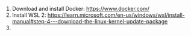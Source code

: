 1. Download and install Docker: https://www.docker.com/
2. Install WSL 2: https://learn.microsoft.com/en-us/windows/wsl/install-manual#step-4---download-the-linux-kernel-update-package
3. 